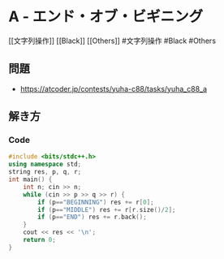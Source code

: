 # A - エンド・オブ・ビギニング
[[文字列操作]] [[Black]] [[Others]]
#文字列操作 #Black #Others 

## 問題
- https://atcoder.jp/contests/yuha-c88/tasks/yuha_c88_a

## 解き方
### Code
```c++
#include <bits/stdc++.h>
using namespace std;
string res, p, q, r;
int main() {
	int n; cin >> n;
	while (cin >> p >> q >> r) {
		if (p=="BEGINNING") res += r[0];
		if (p=="MIDDLE") res += r[r.size()/2];
		if (p=="END") res += r.back();
	}
	cout << res << '\n';
	return 0;
}
```